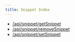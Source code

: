 ```yaml
---
title: Snippet Index
---
```

-   [/api/snippet/getSnippet](getSnippet.html)
-   [/api/snippet/removeSnippet](removeSnippet.html)
-   [/api/snippet/setSnippet](setSnippet.html)
